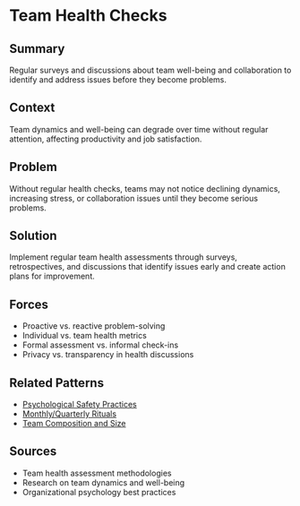 # Team Health Checks

## Summary
Regular surveys and discussions about team well-being and collaboration to identify and address issues before they become problems.

## Context
Team dynamics and well-being can degrade over time without regular attention, affecting productivity and job satisfaction.

## Problem
Without regular health checks, teams may not notice declining dynamics, increasing stress, or collaboration issues until they become serious problems.

## Solution
Implement regular team health assessments through surveys, retrospectives, and discussions that identify issues early and create action plans for improvement.

## Forces
- Proactive vs. reactive problem-solving
- Individual vs. team health metrics
- Formal assessment vs. informal check-ins
- Privacy vs. transparency in health discussions

## Related Patterns
- [Psychological Safety Practices](../organizational/psychological-safety-practices.md)
- [Monthly/Quarterly Rituals](monthly-4-monthly-rituals.md)
- [Team Composition and Size](../organizational/team-composition-size.md)

## Sources
- Team health assessment methodologies
- Research on team dynamics and well-being
- Organizational psychology best practices
